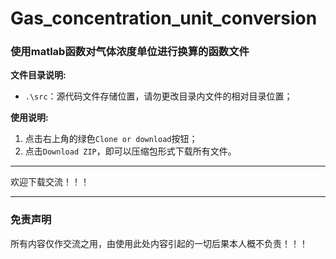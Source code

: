 # Gas_concentration_unit_conversion
### 使用matlab函数对气体浓度单位进行换算的函数文件

**文件目录说明:**
- `.\src`：源代码文件存储位置，请勿更改目录内文件的相对目录位置；

**使用说明:**
1. 点击右上角的绿色`Clone or download`按钮；
2. 点击`Download ZIP`，即可以压缩包形式下载所有文件。
___
欢迎下载交流！！！
___
### 免责声明
所有内容仅作交流之用，由使用此处内容引起的一切后果本人概不负责！！！
